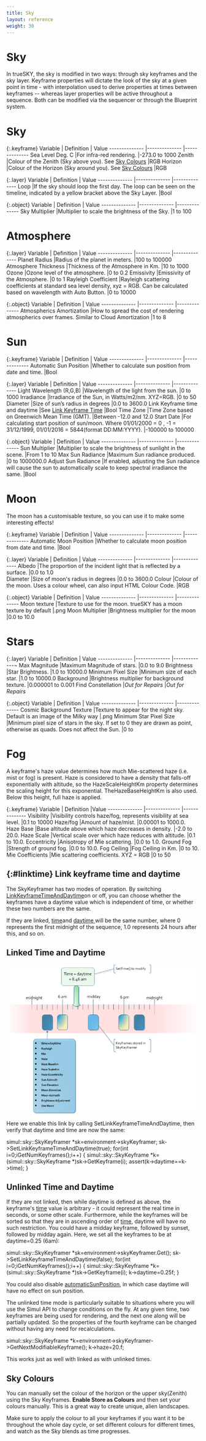 ```yaml
---
title: Sky
layout: reference
weight: 30
---
```






Sky
====================

In trueSKY, the sky is modified in two ways: through sky keyframes and the sky layer. Keyframe properties will dictate the look of the sky at a given point in time - with interpolation used to derive properties at times between keyframes -- whereas layer properties will be active throughout a sequence. Both can be modified via the sequencer or through the Blueprint system.


Sky
======

{:.keyframe}
Variable                                                                                |       Definition                                                                                                                                                                                                                                              |       Value
--------------                                                                  |--------------                                                                                                                                                                                                                                         |--------------
Sea Level Deg. C                                                                |For infra-red rendering.                                                                                                                                                                                                                       |-273.0 to 1000
Zenith                                                                                  |Colour of the Zenith (Sky above you). See [Sky Colours](#sky-colours)                                                                                                                          |RGB 
Horizon                                                                                 |Colour of the Horizon (Sky around you). See [Sky Colours](#sky-colours)                                                                                                                        |RGB 


{:.layer}
Variable                                                                                |       Definition                                                                                                                                                                                                                                              |       Value
--------------                                                                  |--------------                                                                                                                                                                                                                                         |--------------
Loop                                                                                    |If the sky should loop the first day. The loop can be seen on the timeline, indicated by a yellow bracket above the Sky Layer.         |Bool

{:.object}
Variable                                                                                |       Definition                                                                                                                                                                                                                                              |       Value
--------------                                                                  |--------------                                                                                                                                                                                                                                         |--------------
Sky Multiplier                                                                  |Multiplier to scale the brightness of the Sky.                                                                                                                                                                         |1 to 100                               




Atmosphere
=============

{:.layer}
Variable                                                                                |       Definition                                                                                                                                                                                                                                              |       Value
--------------                                                                  |--------------                                                                                                                                                                                                                                         |--------------
Planet Radius                                                                   |Radius of the planet in meters.                                                                                                                                                                                                        |100 to 100000
Atmosphere Thickness                                                    |Thickness of the Atmosphere in Km.                                                                                                                                                                                             |10 to 1000
Ozone                                                                                   |Ozone level of the atmosphere.                                                                                                                                                                                                         |0 to 0.2
Emissivity                                                                              |Emissivity of the Atmosphere.                                                                                                                                                                                                          |0 to 1
Rayleigh Coefficient                                                    |Rayleigh scattering coefficients at standard sea level density, xyz = RGB. Can be calculated based on wavelength with Auto Button.     |0 to 10000

{:.object}
Variable                                                                                |       Definition                                                                                                                                                                                                                                              |       Value
--------------                                                                  |--------------                                                                                                                                                                                                                                         |--------------
Atmospherics Amortization                                               |How to spread the cost of rendering atmospherics over frames. Similar to Cloud Amortization                                                                            |1 to 8

Sun
=======

{:.keyframe}
Variable                                                                                |       Definition                                                                                                                                                                                                                                              |       Value
--------------                                                                  |--------------                                                                                                                                                                                                                                         |--------------
Automatic Sun Position                                                  |Whether to calculate sun position from date and time.                                                                                                                                                          |Bool


{:.layer}
Variable                                                                                |       Definition                                                                                                                                                                                                                                              |       Value
--------------                                                                  |--------------                                                                                                                                                                                                                                         |--------------
Light Wavelength (R,G,B)                                                |Wavelength of the light from the sun.                                                                                                                                                                                          |0 to 1000
Irradiance                                                                              |Irradiance of the Sun, in Watts/m2/nm. XYZ=RGB.                                                                                                                                                                        |0 to 50
Diameter                                                                                |Size of sun’s radius in degrees                                                                                                                                                                                                      |0.0 to 3600.0
Link Keyframe time and daytime                                  |See [Link Keyframe Time](#linktime)                                                                                                                                                                                            |Bool
Time Zone                                                                               |Time Zone based on Greenwich Mean Time (GMT).                                                                                                                                                                          |Between -12.0 and 12.0
Start Date                                                                              |For calculating start position of sun/moon. Where 01/01/2000 = 0 , -1 = 31/12/1999, 01/01/2016 = 5844(format DD:MM:YYYY).                      |-100000 to 100000

{:.object}
Variable                                                                                |       Definition                                                                                                                                                                                                                                              |       Value
--------------                                                                  |--------------                                                                                                                                                                                                                                         |--------------
Sun Multiplier                                                                  |Multiplier to scale the brightness of sunlight in the scene.                                                                                                                                           |From 1 to 10
Max Sun Radiance                                                                |Maximum Sun radiance produced.                                                                                                                                                                                                         |0 to 1000000.0
Adjust Sun Radiance                                                             |If enabled, adjusting the Sun radiance will cause the sun to automatically scale to keep spectral irradiance the same.                         |Bool

Moon
=======
The moon has a customisable texture, so you can use it to make some interesting effects!

{:.keyframe}
Variable                                                                                |       Definition                                                                                                                                                                                                                                              |       Value
--------------                                                                  |--------------                                                                                                                                                                                                                                         |--------------
Automatic Moon Position                                                 |Whether to calculate moon position from date and time.                                                                                                                                                         |Bool

{:.layer}
Variable                                                                                |       Definition                                                                                                                                                                                                                                              |       Value
--------------                                                                  |--------------                                                                                                                                                                                                                                         |--------------
Albedo                                                                                  |The proportion of the incident light that is reflected by a surface.                                                                                                                           |0.0 to 1.0     
Diameter                                                                                |Size of moon's radius in degrees                                                                                                                                                                                                       |0.0 to 3600.0
Colour                                                                                  |Colour of the moon. Uses a colour wheel, can also input HTML Colour Code.                                                                                                                      |RGB                                            


{:.object}
Variable                                                                                |       Definition                                                                                                                                                                                                                                              |       Value
--------------                                                                  |--------------                                                                                                                                                                                                                                         |--------------
Moon texture                                                                    |Texture to use for the moon. trueSKY has a moon texture by default                                                                                                                             |.png
Moon Multiplier                                                                 |Brightness multiplier for the moon                                                                                                                                                                                             |0.0 to 10.0


Stars
========

{:.layer}
Variable                                                                                |       Definition                                                                                                                                                                                                                                              |       Value
--------------                                                                  |--------------                                                                                                                                                                                                                                         |-------------¬
Max Magnitude                                                                   |Maximum Magnitude of stars.                                                                                                                                                                                                            |0.0 to 9.0
Brightness                                                                              |Star Brightness.                                                                                                                                                                                                                                       |1.0 to 10000.0
Minimum Pixel Size                                                              |Minimum size of each star.                                                                                                                                                                                                             |1.0 to 10000.0
Background                                                                              |Brightness multiplier for background texture.                                                                                                                                                                          |0.000001 to 0.001
Find Constellation                                                              |*Out for Repairs*                                                                                                                                                                                                                                      |*Out for Repairs*      

{:.object}
Variable                                                                                |       Definition                                                                                                                                                                                                                                              |       Value
--------------                                                                  |--------------                                                                                                                                                                                                                                         |--------------
Cosmic Background Texture                                               |Texture to appear for the night sky. Default is an image of the Milky way                                                                                                                      |.png
Minimum Star Pixel Size                                                 |Minimum pixel size of stars in the sky. If set to 0 they are drawn as point, otherwise as quads. Does not affect the Sun.                      |0 to 


Fog
=============

A keyframe's haze value determines how much Mie-scattered haze (i.e. mist or fog) is present. Haze is considered to have a density that falls-off exponentially with altitude, so the HazeScaleHeightKm property determines the scaling height for this exponential. TheHazeBaseHeightKm is also used. Below this height, full haze is applied.

{:.keyframe}
Variable                                                                                |       Definition                                                                                                                                                                                                                                              |Value
--------------                                                                  |--------------                                                                                                                                                                                                                                         |--------------
Visibility                                                                              |Visibility controls haze/fog, represents visibility at sea level.                                                                                                                                      |0.1 to 10000
Haze/fog                                                                                |Amount of haze/mist.                                                                                                                                                                                                                           |0.00001 to 1000.0.
Haze Base                                                                               |Base altitude above which haze decreases in density.                                                                                                                                                           |-2.0 to 20.0.
Haze Scale                                                                              |Vertical scale over which haze reduces with altitude.                                                                                                                                                          |0.1 to 10.0.
Eccentricity                                                                    |Anisotropy of Mie scattering.                                                                                                                                                                                                          |0.0 to 1.0.
Ground Fog                                                                              |Strength of ground fog.                                                                                                                                                                                                                        |0.0 to 10.0.
Fog Ceiling                                                                             |Fog Ceiling in Km.                                                                                                                                                                                                                                     |0 to 10.
Mie Coefficients                                                                |Mie scattering coefficients. XYZ = RGB                                                                                                                                                                                         |0 to 50






{:#linktime}
Link keyframe time and daytime
---------------
The SkyKeyframer has two modes of operation. By switching <a href="../ref/simul/sky/skykeyframer/setlinkkeyframetimeanddaytime.html">LinkKeyframeTimeAndDaytime</a>on or off,
you can choose whether the keyframes have a daytime value which is independent of time, or whether these two numbers are the same.

If they are linked, <a href="../ref/simul/sky/basekeyframe/time.html">time</a>and <a href="../ref/simul/sky/skykeyframe/daytime.html">daytime </a>
will be the same number, where 0 represents the first midnight of the sequence, 1.0 represents 24 hours after this, and so on.




Linked Time and Daytime
-----------------------


![](/images/SkyKeyframerLinked.png)


Here we enable this link by calling SetLinkKeyframeTimeAndDaytime, then verify that daytime and time are now the same:

simul::sky::SkyKeyframer *sk=environment->skyKeyframer;
sk->SetLinkKeyframeTimeAndDaytime(true);
for(int i=0;i<sk->GetNumKeyframes();i++)
{
simul::sky::SkyKeyframe *k=(simul::sky::SkyKeyframe *)sk->GetKeyframe(i);
assert(k->daytime==k->time);
}


Unlinked Time and Daytime
-------------------------

If they are not linked, then while daytime is defined as above, the keyframe's <a href="../ref/simul/sky/basekeyframe/time.html">time</a>
value is arbitrary - it could represent the real time in seconds, or some other scale. Furthermore, while the keyframes
will be sorted so that they are in ascending order of <a href="../ref/simul/sky/basekeyframe/time.html">time</a>,
daytime will have no such restriction. You could have a midday keyframe, followed by sunset, followed by midday again.
Here, we set all the keyframes to be at daytime=0.25 (6am):

simul::sky::SkyKeyframer *sk=environment->skyKeyframer.Get();
sk->SetLinkKeyframeTimeAndDaytime(false);
for(int i=0;i<sk->GetNumKeyframes();i++)
{
simul::sky::SkyKeyframe *k=(simul::sky::SkyKeyframe *)sk->GetKeyframe(i);
k->daytime=0.25f;
}

You could also disable <a href="../ref/simul/sky/skykeyframe/automaticsunposition.html">automaticSunPosition</a>, in which case daytime will have no effect
on sun position.

The unlinked time mode is particularly suitable to situations where you will use the Simul API to change conditions on the fly.
At any given time, two keyframes are being used for rendering, and the next one along will be partially updated. So the properties
of the fourth keyframe can be changed without having any need for recalculations.

simul::sky::SkyKeyframe *k=environment->skyKeyframer->GetNextModifiableKeyframe();
k->haze=20.f;

This works just as well with linked as with unlinked times.

Sky Colours
-----------------
You can manually set the colour of the horizon or the upper sky(Zenith) using the Sky Keyframes. **Enable Store as Colours** and then set your colours manually. This is a great way to create unique, alien landscapes.

Make sure to apply the colour to all your keyframes if you want it to be throughout the whole day cycle, or set different colours for different times, and watch as the Sky blends as time progresses.




